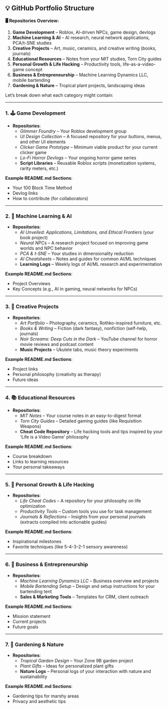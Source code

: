 ## 💡 **GitHub Portfolio Structure**

**🖥️ Repositories Overview:**
1. **Game Development** – Roblox, AI-driven NPCs, game design, devlogs
2. **Machine Learning & AI** – AI research, neural network applications, PCA/t-SNE studies
3. **Creative Projects** – Art, music, ceramics, and creative writing (books, journals)
4. **Educational Resources** – Notes from your MIT studies, Torn City guides
5. **Personal Growth & Life Hacking** – Productivity tools, life-as-a-video-game concept
6. **Business & Entrepreneurship** – Machine Learning Dynamics LLC, mobile bartending
7. **Gardening & Nature** – Tropical plant projects, landscaping ideas

Let’s break down what each category might contain:

---

### 1. 🕹️ **Game Development**
- **Repositories**:
  - *Glimmer Foundry* – Your Roblox development group
  - *UI Design Collection* – A focused repository for your buttons, menus, and other UI elements
  - *Clicker Game Prototype* – Minimum viable product for your current clicker game
  - *Lo-Fi Horror Devlogs* – Your ongoing horror game series
  - **Script Libraries** – Reusable Roblox scripts (monetization systems, rarity meters, etc.)
  
**Example README.md Sections**:
- Your 100 Block Time Method
- Devlog links
- How to contribute (for collaborators)

---

### 2. 🤖 **Machine Learning & AI**
- **Repositories**:
  - *AI Unveiled: Applications, Limitations, and Ethical Frontiers* (your book project)
  - *Neural NPCs* – A research project focused on improving game worlds and NPC behavior
  - *PCA & t-SNE* – Your studies in dimensionality reduction
  - *AI Cheatsheets* – Notes and guides for common AI/ML techniques
  - **Learning Logs** – Weekly logs of AI/ML research and experimentation

**Example README.md Sections**:
- Project Overviews
- Key Concepts (e.g., AI in gaming, neural networks for NPCs)

---

### 3. 🎨 **Creative Projects**
- **Repositories**:
  - *Art Portfolio* – Photography, ceramics, Rothko-inspired furniture, etc.
  - *Books & Writing* – Fiction (dark fantasy), nonfiction (self-help, journals)
  - *Noir Screams: Deep Cuts in the Dark* – YouTube channel for horror movie reviews and podcast content
  - **Music Projects** – Ukulele tabs, music theory experiments

**Example README.md Sections**:
- Project links
- Personal philosophy (creativity as therapy)
- Future ideas

---

### 4. 📚 **Educational Resources**
- **Repositories**:
  - *MIT Notes* – Your course notes in an easy-to-digest format
  - *Torn City Guides* – Detailed gaming guides (like Requisition Weapons)
  - **Cheat Code Repository** – Life hacking tools and tips inspired by your 'Life is a Video Game' philosophy

**Example README.md Sections**:
- Course breakdown
- Links to learning resources
- Your personal takeaways

---

### 5. 🧩 **Personal Growth & Life Hacking**
- **Repositories**:
  - *Life Cheat Codes* – A repository for your philosophy on life optimization
  - *Productivity Tools* – Custom tools you use for task management
  - *Journals & Reflections* – Insights from your personal journals (extracts compiled into actionable guides)

**Example README.md Sections**:
- Inspirational milestones
- Favorite techniques (like 5-4-3-2-1 sensory awareness)

---

### 6. 💼 **Business & Entrepreneurship**
- **Repositories**:
  - *Machine Learning Dynamics LLC* – Business overview and projects
  - *Mobile Bartending Setup* – Design and setup instructions for your bartending tent
  - **Sales & Marketing Tools** – Templates for CRM, client outreach

**Example README.md Sections**:
- Mission statement
- Current projects
- Future goals

---

### 7. 🌿 **Gardening & Nature**
- **Repositories**:
  - *Tropical Garden Design* – Your Zone 9B garden project
  - *Plant Gifts* – Ideas for personalized plant gifts
  - **Nature Logs** – Personal logs of your interaction with nature and sustainability

**Example README.md Sections**:
- Gardening tips for marshy areas
- Privacy and aesthetic tips
